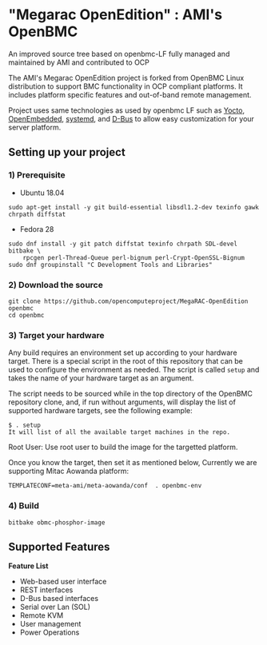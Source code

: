 # "Megarac OpenEdition" : AMI's OpenBMC
An improved source tree based on openbmc-LF fully managed and maintained by AMI and contributed to OCP

The AMI's Megarac OpenEdition project is forked from OpenBMC Linux distribution to support BMC functionality in OCP compliant platforms. 
It includes platform specific features and out-of-band remote management.

Project uses same technologies as used by openbmc LF
such as [Yocto](https://www.yoctoproject.org/),
[OpenEmbedded](https://www.openembedded.org/wiki/Main_Page),
[systemd](https://www.freedesktop.org/wiki/Software/systemd/), and
[D-Bus](https://www.freedesktop.org/wiki/Software/dbus/) to allow easy
customization for your server platform.


## Setting up your project

### 1) Prerequisite
- Ubuntu 18.04

```
sudo apt-get install -y git build-essential libsdl1.2-dev texinfo gawk chrpath diffstat
```

- Fedora 28

```
sudo dnf install -y git patch diffstat texinfo chrpath SDL-devel bitbake \
    rpcgen perl-Thread-Queue perl-bignum perl-Crypt-OpenSSL-Bignum
sudo dnf groupinstall "C Development Tools and Libraries"
```
### 2) Download the source
```
git clone https://github.com/opencomputeproject/MegaRAC-OpenEdition openbmc
cd openbmc
```

### 3) Target your hardware
Any build requires an environment set up according to your hardware target.
There is a special script in the root of this repository that can be used
to configure the environment as needed. The script is called `setup` and
takes the name of your hardware target as an argument.

The script needs to be sourced while in the top directory of the OpenBMC
repository clone, and, if run without arguments, will display the list
of supported hardware targets, see the following example:

```
$ . setup
It will list of all the available target machines in the repo.

```
Root User:
Use root user to build the image for the targetted platform.

Once you know the target, then set it as mentioned below, Currently we are supporting Mitac Aowanda platform:

```
TEMPLATECONF=meta-ami/meta-aowanda/conf  . openbmc-env

```

### 4) Build

```
bitbake obmc-phosphor-image
```

## Supported Features

**Feature List**
* Web-based user interface
* REST interfaces
* D-Bus based interfaces
* Serial over Lan (SOL)
* Remote KVM
* User management
* Power Operations
